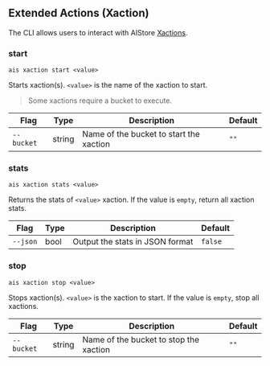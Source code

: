 ## Extended Actions (Xaction)

The CLI allows users to interact with AIStore [Xactions](../../docs/xaction.md).

### start

`ais xaction start <value>`

Starts xaction(s). `<value>` is the name of the xaction to start.

> Some xactions require a bucket to execute.

| Flag | Type | Description | Default |
| --- | --- | --- | --- |
| `--bucket` | string | Name of the bucket to start the xaction | `""` |

### stats

`ais xaction stats <value>`

Returns the stats of `<value>` xaction. If the value is `empty`, return all xaction stats.


| Flag | Type | Description | Default |
| --- | --- | --- | --- |
| `--json` | bool | Output the stats in JSON format | `false` |

### stop

`ais xaction stop <value>`

Stops xaction(s). `<value>` is the xaction to start. If the value is `empty`, stop all xactions.

| Flag | Type | Description | Default |
| --- | --- | --- | --- |
| `--bucket` | string | Name of the bucket to stop the xaction | `""` |
